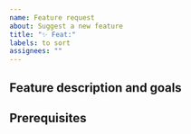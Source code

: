 ```yaml
---
name: Feature request
about: Suggest a new feature
title: "✨ Feat:"
labels: to sort
assignees: ""
---
```


## Feature description and goals

<!-- Explain why we want this feature and describe it. -->

<!-- Describe the use cases. -->

## Prerequisites

<!-- Optional - list the issues that must be solved or what needs to be done before handling this issue. -->

<!-- ## Required sections, if relevant ## -->

<!-- - To be discussed before development -->
<!-- - Interface -->
<!-- - Translations -->
<!-- - Workaround -->
<!-- - Extra information -->
